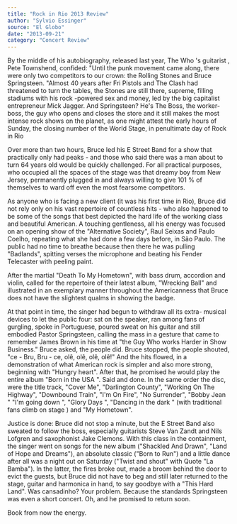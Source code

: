 ```yaml
---
title: "Rock in Rio 2013 Review"
author: "Sylvio Essinger"
source: "El Globo"
date: "2013-09-21"
category: "Concert Review"
---
```


By the middle of his autobiography, released last year, The Who 's guitarist , Pete Townshend, confided: "Until the punk movement came along, there were only two competitors to our crown: the Rolling Stones and Bruce Springsteen. "Almost 40 years after Fri Pistols and The Clash had threatened to turn the tables, the Stones are still there, supreme, filling stadiums with his rock -powered sex and money, led by the big capitalist entrepreneur Mick Jagger. And Springsteen? He's The Boss, the worker-boss, the guy who opens and closes the store and it still makes the most intense rock shows on the planet, as one might attest the early hours of Sunday, the closing number of the World Stage, in penultimate day of Rock in Rio

Over more than two hours, Bruce led his E Street Band for a show that practically only had peaks - and those who said there was a man about to turn 64 years old would be quickly challenged. For all practical purposes, who occupied all the spaces of the stage was that dreamy boy from New Jersey, permanently plugged in and always willing to give 101 % of themselves to ward off even the most fearsome competitors.

As anyone who is facing a new client (it was his first time in Rio), Bruce did not rely only on his vast repertoire of countless hits - who also happened to be some of the songs that best depicted the hard life of the working class and beautiful American. A touching gentleness, all his energy was focused on an opening show of the "Alternative Society", Raul Seixas and Paulo Coelho, repeating what she had done a few days before, in São Paulo. The public had no time to breathe because then there he was pulling "Badlands", spitting verses the microphone and beating his Fender Telecaster with peeling paint.

After the martial "Death To My Hometown", with bass drum, accordion and violin, called for the repertoire of their latest album, "Wrecking Ball" and illustrated in an exemplary manner throughout the Americanness that Bruce does not have the slightest qualms in showing the badge.

At that point in time, the singer had begun to withdraw all its extra- musical devices to let the public four: sat on the speaker, ran among fans of gurgling, spoke in Portuguese, poured sweat on his guitar and still embodied Pastor Springsteen, calling the mass in a gesture that came to remember James Brown in his time at "the Guy Who works Harder in Show Business." Bruce asked, the people did. Bruce stopped, the people shouted, "ce - Bru, Bru - ce, olê, olê, olê, olê!" And the hits flowed, in a demonstration of what American rock is simpler and also more strong, beginning with "Hungry heart". After that, he promised he would play the entire album "Born in the USA ". Said and done. In the same order the disc, were the title track, "Cover Me", "Darlington County", "Working On The Highway", "Downbound Train", "I'm On Fire", "No Surrender", "Bobby Jean " "I'm going down ", "Glory Days ", "Dancing in the dark " (with traditional fans climb on stage ) and "My Hometown".

Justice is done: Bruce did not stop a minute, but the E Street Band also sweated to follow the boss, especially guitarists Steve Van Zandt and Nils Lofgren and saxophonist Jake Clemons. With this class in the containment, the singer went on songs for the new album ("Shackled And Drawn", "Land of Hope and Dreams"), an absolute classic ("Born to Run") and a little dance after all was a night out on Saturday ("Twist and shout" with Quote "La Bamba"). In the latter, the fires broke out, made a broom behind the door to evict the guests, but Bruce did not have to beg and still later returned to the stage, guitar and harmonica in hand, to say goodbye with a "This Hard Land". Was cansadinho? Your problem. Because the standards Springsteen was even a short concert. Oh, and he promised to return soon.

Book from now the energy.
